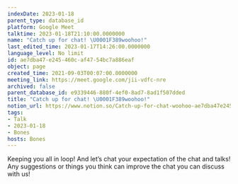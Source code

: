 ```yaml
---
indexDate: 2023-01-18
parent_type: database_id
platform: Google Meet
talktime: 2023-01-18T21:10:00.0000000
name: "Catch up for chat! \U0001F389woohoo!"
last_edited_time: 2023-01-17T14:26:00.0000000
language_level: No limit
id: ae7dba47-e245-460c-af47-54bc7a886eaf
object: page
created_time: 2021-09-03T00:07:00.0000000
meeting_link: https://meet.google.com/jii-vdfc-nre
archived: false
parent_database_id: e9339446-880f-4ef0-8ad7-8ad1f507dded
title: "Catch up for chat! \U0001F389woohoo!"
notion_url: https://www.notion.so/Catch-up-for-chat-woohoo-ae7dba47e245460caf4754bc7a886eaf
tags:
- Talk
- 2023-01-18
- Bones
hosts: Bones
---
```


Keeping you all in loop! And let’s chat your expectation of the chat and talks!
Any suggestions or things you think can improve the chat you can discuss with us!





